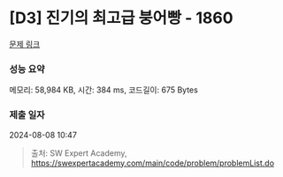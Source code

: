 # [D3] 진기의 최고급 붕어빵 - 1860 

[문제 링크](https://swexpertacademy.com/main/code/problem/problemDetail.do?contestProbId=AV5LsaaqDzYDFAXc) 

### 성능 요약

메모리: 58,984 KB, 시간: 384 ms, 코드길이: 675 Bytes

### 제출 일자

2024-08-08 10:47



> 출처: SW Expert Academy, https://swexpertacademy.com/main/code/problem/problemList.do